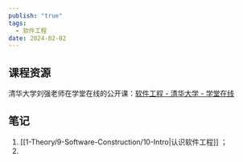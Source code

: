 ```yaml
---
publish: "true"
tags:
  - 软件工程
date: 2024-02-02
---
```

## 课程资源

清华大学刘强老师在学堂在线的公开课：[软件工程 - 清华大学 - 学堂在线](https://www.xuetangx.com/course/THU08091000367/19318226?channel=i.area.learn_title)

## 笔记

1. [[1-Theory/9-Software-Construction/10-Intro|认识软件工程]] ；
2. 